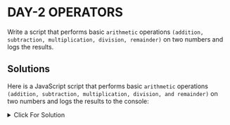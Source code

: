 # DAY-2 OPERATORS

Write a script that performs basic `arithmetic` operations `(addition, subtraction, multiplication, division, remainder)` on two numbers and logs the results.

## Solutions

Here is a JavaScript script that performs basic `arithmetic` operations `(addition, subtraction, multiplication, division, and remainder)` on two numbers and logs the results to the console:

<details>
  <summary>Click For Solution</summary>

```JS
// Define two numbers
let number1 = 12;
let number2 = 5;

// Perform basic arithmetic operations
let addition = number1 + number2;
let subtraction = number1 - number2;
let multiplication = number1 * number2;
let division = number1 / number2;
let remainder = number1 % number2;

// Log the results to the console
console.log("Addition: " + number1 + " + " + number2 + " = " + addition);
console.log("Subtraction: " + number1 + " - " + number2 + " = " + subtraction);
console.log("Multiplication: " + number1 + " * " + number2 + " = " + multiplication);
console.log("Division: " + number1 + " / " + number2 + " = " + division);
console.log("Remainder: " + number1 + " % " + number2 + " = " + remainder);
```

### Explanation

You can run this code in any JavaScript environment, such as a web browser's console or a Node.js runtime.

</details>
